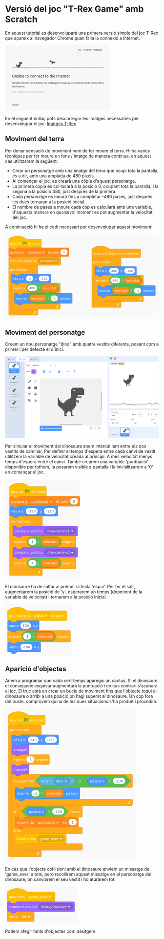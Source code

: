 # Versió del joc "T-Rex Game" amb Scratch

En aquest tutorial es desenvoluparà una primera versió simple del joc T-Rex que apareix al navegador Chrome quan falla la connexió a Internet.

![T-Rex Game](/assets/scratch_trex/t-rex-game.png)

En el següent enllaç pots descarregar les imatges necessàries per desenvolupar el joc: [Imatges T-Rex](/assets/scratch_trex/imatges_t-rex.zip)

## Moviment del terra

Per donar sensació de moviment hem de fer moure el terra. Hi ha varies tècniques per fer moure un fons / imatge de manera continua, en aquest cas utilitzarem la següent:
* Crear un personatge amb una imatge del terra que ocupi tota la pantalla, és a dir, amb una amplada de 480 píxels.
* Al començar el joc, es crearà una còpia d'aquest personatge.
* La primera copia es col·locarà a la posició 0, ocupant tota la pantalla, i la segona a la posició 480, just després de la primera.
* Cada personatge es mourà fins a completar -480 pases, just després les dues tornaran a la posició inicial.
* El nombre de pases a moure cada cop es calcularà amb una variable, d'aquesta manera en qualsevol moment es pot augmentar la velocitat del joc.

A continuació hi ha el codi necessari per desenvolupar aquest moviment:

![Moviment terra](/assets/scratch_trex/mov_terra.png)

## Moviment del personatge

Creem un nou personatge "dino" amb quatre vestits diferents, posant com a primer i per defecte el d'inici.

![Vestits dinosaure](/assets/scratch_trex/dino-vestits.png)

Per simular el moviment del dinosaure anem intercal·lant entre els dos vestits de caminar. Per definir el temps d'espera entre cada canvi de vestit utilitzem la variable de velocitat creada al principi. A més velocitat menys temps d'espera entre el canvi. També crearem una variable 'puntuació' disponible per tothom, la posarem visible a pantalla i la inicialitzarem a '0' en començar el joc.

![Moviment dinosaure](/assets/scratch_trex/dino-moviment.png)

El dinosaure ha de saltar al prémer la tecla 'espai'. Per fer el salt, augmentarem la posició de 'y', esperarem un temps (depenent de la variable de velocitat) i tornarem a la posició inicial.

![Salt dinosaure](/assets/scratch_trex/dino-salt.png)

## Aparició d'objectes

Anem a programar que cada cert temps aparegui un cactus. Si el dinosaure el consegueix esquivar augmentarà la puntuació i en cas contrari s'acabarà el joc. El truc està en crear un bucle de moviment fins que l'objecte toqui el dinosaure o arribi a una posició on hagi superat al dinosaure. Un cop fora del bucle, comprovem quina de les dues situacions s'ha produït i procedim.

![Moviment cactus](/assets/scratch_trex/cactus-moviment.png)

En cas que l'objecte col·lisioni amb el dinosaure enviem un missatge de 'game_over' a tots, però recollirem aquest missatge en el personatge del dinosaure, on canviarem el seu vestit i ho aturarem tot.

![Game Over](/assets/scratch_trex/dinosaure-gameover.png)

Podem afegir tants d'objectes com desitgem.
